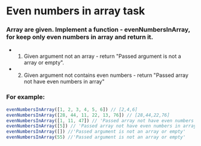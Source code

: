 # Even numbers in array task
### Array are given. Implement a function - evenNumbersInArray, for keep only even numbers in array and return it. 
* 1. Given argument not an array - return "Passed argument is not a array or empty".
* 2. Given argument not contains even numbers - return "Passed array not have even numbers in array"

### For example:
```js
evenNumbersInArray([1, 2, 3, 4, 5, 6]) // [2,4,6]
evenNumbersInArray([28, 44, 11, 22, 13, 76]) // [28,44,22,76]
evenNumbersInArray([1, 11, 47]) // 'Passed array not have even numbers in array'
evenNumbersInArray([5]) // 'Passed array not have even numbers in array'
evenNumbersInArray([]) //'Passed argument is not an array or empty'
evenNumbersInArray(55) //'Passed argument is not an array or empty'
```